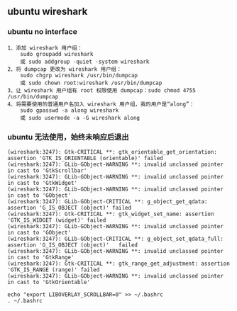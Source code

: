 ## ubuntu wireshark

### ubuntu no interface

	1、添加 wireshark 用户组：
		sudo groupadd wireshark 
		或 sudo addgroup -quiet -system wireshark
	2、将 dumpcap 更改为 wireshark 用户组：
		sudo chgrp wireshark /usr/bin/dumpcap
		或 sudo chown root:wireshark /usr/bin/dumpcap
	3、让 wireshark 用户组有 root 权限使用 dumpcap：sudo chmod 4755 /usr/bin/dumpcap 
	4、将需要使用的普通用户名加入 wireshark 用户组，我的用户是“along”：
		sudo gpasswd -a along wireshark
		或 sudo usermode -a -G wireshark along

### ubuntu 无法使用，始终未响应后退出

	(wireshark:3247): Gtk-CRITICAL **: gtk_orientable_get_orientation: assertion 'GTK_IS_ORIENTABLE (orientable)' failed
	(wireshark:3247): GLib-GObject-WARNING **: invalid unclassed pointer in cast to 'GtkScrollbar'
	(wireshark:3247): GLib-GObject-WARNING **: invalid unclassed pointer in cast to 'GtkWidget'
	(wireshark:3247): GLib-GObject-WARNING **: invalid unclassed pointer in cast to 'GObject'
	(wireshark:3247): GLib-GObject-CRITICAL **: g_object_get_qdata: assertion 'G_IS_OBJECT (object)' failed
	(wireshark:3247): Gtk-CRITICAL **: gtk_widget_set_name: assertion 'GTK_IS_WIDGET (widget)' failed
	(wireshark:3247): GLib-GObject-WARNING **: invalid unclassed pointer in cast to 'GObject'
	(wireshark:3247): GLib-GObject-CRITICAL **: g_object_set_qdata_full: assertion 'G_IS_OBJECT (object)' 	failed
	(wireshark:3247): GLib-GObject-WARNING **: invalid unclassed pointer in cast to 'GtkRange'
	(wireshark:3247): Gtk-CRITICAL **: gtk_range_get_adjustment: assertion 'GTK_IS_RANGE (range)' failed
	(wireshark:3247): GLib-GObject-WARNING **: invalid unclassed pointer in cast to 'GtkOrientable'

	echo "export LIBOVERLAY_SCROLLBAR=0" >> ~/.bashrc
	. ~/.bashrc

